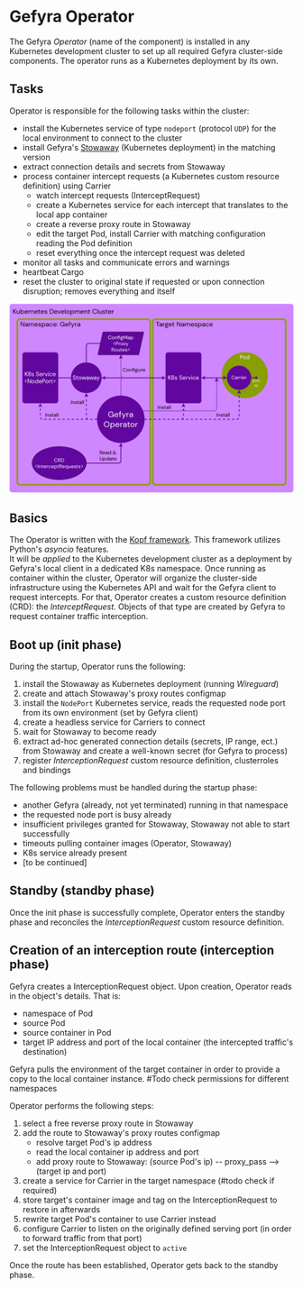 # Gefyra Operator
The Gefyra _Operator_ (name of the component) is installed in any Kubernetes development cluster to set up 
all required Gefyra cluster-side components. The operator runs as a Kubernetes deployment by its own.

## Tasks
Operator is responsible for the following tasks within the cluster:
- install the Kubernetes service of type `nodeport` (protocol `UDP`) for the local environment to connect to the cluster
- install Gefyra's [Stowaway](../stowaway) (Kubernetes deployment) in the matching version
- extract connection details and secrets from Stowaway
- process container intercept requests (a Kubernetes custom resource definition) using Carrier
  - watch intercept requests (InterceptRequest)
  - create a Kubernetes service for each intercept that translates to the local app container 
  - create a reverse proxy route in Stowaway 
  - edit the target Pod, install Carrier with matching configuration reading the Pod definition
  - reset everything once the intercept request was deleted
- monitor all tasks and communicate errors and warnings
- heartbeat Cargo
- reset the cluster to original state if requested or upon connection disruption; removes everything and itself  

<p align="center">
  <img src="../docs/static/img/gefyra-operator.png" alt="Operator runs the cluster-side components"/>
</p>

## Basics
The Operator is written with the [Kopf framework](https://kopf.readthedocs.io/en/stable/). This framework utilizes
Python's _asyncio_ features.  
It will be _applied_ to the Kubernetes development cluster as a deployment by Gefyra's local client in a dedicated K8s 
namespace. Once running as container within the cluster, Operator will organize the cluster-side infrastructure using 
the Kubernetes API and wait for the Gefyra client to request intercepts. For that, Operator creates a custom resource 
definition (CRD): the _InterceptRequest_. Objects of that type are created by Gefyra to request container traffic 
interception.

## Boot up (init phase)
During the startup, Operator runs the following:
1) install the Stowaway as Kubernetes deployment (running _Wireguard_)
2) create and attach Stowaway's proxy routes configmap
3) install the `NodePort` Kubernetes service, reads the requested node port from its own environment (set by Gefyra 
   client)
4) create a headless service for Carriers to connect   
6) wait for Stowaway to become ready
7) extract ad-hoc generated connection details (secrets, IP range, ect.) from Stowaway and create a well-known secret 
   (for Gefyra to process)
8) register _InterceptionRequest_ custom resource definition, clusterroles and bindings
   
The following problems must be handled during the startup phase:
- another Gefyra (already, not yet terminated) running in that namespace
- the requested node port is busy already
- insufficient privileges granted for Stowaway, Stowaway not able to start successfully
- timeouts pulling container images (Operator, Stowaway)
- K8s service already present
- \[to be continued]

## Standby (standby phase)
Once the init phase is successfully complete, Operator enters the standby phase and reconciles the _InterceptionRequest_
custom resource definition.

## Creation of an interception route (interception phase)
Gefyra creates a InterceptionRequest object. Upon creation, Operator reads in the object's details. That is:
- namespace of Pod
- source Pod
- source container in Pod
- target IP address and port of the local container (the intercepted traffic's destination)

Gefyra pulls the environment of the target container in order to provide a copy to the local container instance. #Todo check permissions for different namespaces

Operator performs the following steps:
1) select a free reverse proxy route in Stowaway
2) add the route to Stowaway's proxy routes configmap
   - resolve target Pod's ip address
   - read the local container ip address and port
   - add proxy route to Stowaway: (source Pod's ip) -- proxy_pass --> (target ip and port)
3) create a service for Carrier in the target namespace (#todo check if required)
4) store target's container image and tag on the InterceptionRequest to restore in afterwards 
4) rewrite target Pod's container to use Carrier instead
5) configure Carrier to listen on the originally defined serving port (in order to forward traffic from that port)
6) set the InterceptionRequest object to `active` 

Once the route has been established, Operator gets back to the standby phase. 

   








